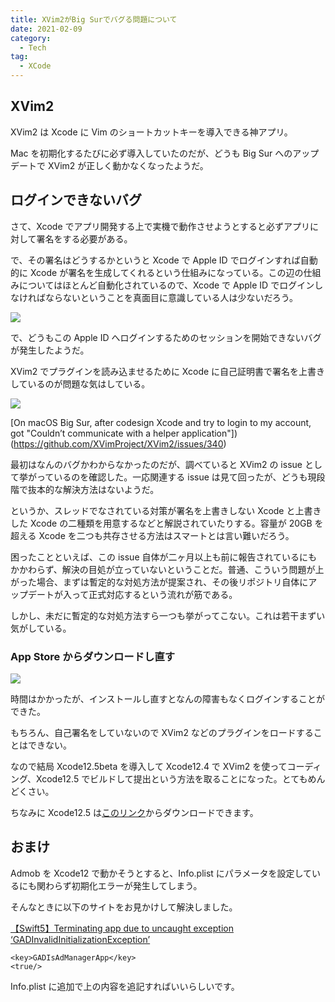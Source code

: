 ```yaml
---
title: XVim2がBig Surでバグる問題について
date: 2021-02-09
category:
  - Tech
tag:
  - XCode
---
```


## XVim2

XVim2 は Xcode に Vim のショートカットキーを導入できる神アプリ。

Mac を初期化するたびに必ず導入していたのだが、どうも Big Sur へのアップデートで XVim2 が正しく動かなくなったようだ。

## ログインできないバグ

さて、Xcode でアプリ開発する上で実機で動作させようとすると必ずアプリに対して署名をする必要がある。

で、その署名はどうするかというと Xcode で Apple ID でログインすれば自動的に Xcode が署名を生成してくれるという仕組みになっている。この辺の仕組みについてはほとんど自動化されているので、Xcode で Apple ID でログインしなければならないということを真面目に意識している人は少ないだろう。

![](https://pbs.twimg.com/media/EtiKSlvVIAY3Pge?format=png)

で、どうもこの Apple ID へログインするためのセッションを開始できないバグが発生したようだ。

XVim2 でプラグインを読み込ませるために Xcode に自己証明書で署名を上書きしているのが問題な気はしている。

![](https://pbs.twimg.com/media/EtiKWICVgAI2x7R?format=png)

[On macOS Big Sur, after codesign Xcode and try to login to my account, got "Couldn’t communicate with a helper application"])(https://github.com/XVimProject/XVim2/issues/340)

最初はなんのバグかわからなかったのだが、調べていると XVim2 の issue として挙がっているのを確認した。一応関連する issue は見て回ったが、どうも現段階で抜本的な解決方法はないようだ。

というか、スレッドでなされている対策が署名を上書きしない Xcode と上書きした Xcode の二種類を用意するなどと解説されていたりする。容量が 20GB を超える Xcode を二つも共存させる方法はスマートとは言い難いだろう。

困ったことといえば、この issue 自体が二ヶ月以上も前に報告されているにもかかわらず、解決の目処が立っていないということだ。普通、こういう問題が上がった場合、まずは暫定的な対処方法が提案され、その後リポジトリ自体にアップデートが入って正式対応するという流れが筋である。

しかし、未だに暫定的な対処方法すら一つも挙がってこない。これは若干まずい気がしている。

### App Store からダウンロードし直す

![](https://pbs.twimg.com/media/EtlTyotUcAMvWFP?format=png)

時間はかかったが、インストールし直すとなんの障害もなくログインすることができた。

もちろん、自己署名をしていないので XVim2 などのプラグインをロードすることはできない。

なので結局 Xcode12.5beta を導入して Xcode12.4 で XVim2 を使ってコーディング、Xcode12.5 でビルドして提出という方法を取ることになった。とてもめんどくさい。

ちなみに Xcode12.5 は[このリンク](https://developer.apple.com/download/)からダウンロードできます。

## おまけ

Admob を Xcode12 で動かそうとすると、Info.plist にパラメータを設定しているにも関わらず初期化エラーが発生してしまう。

そんなときに以下のサイトをお見かけして解決しました。

[【Swift5】Terminating app due to uncaught exception ‘GADInvalidInitializationException’](https://exgyaruo.com/swift/terminating-app-due-to-uncaught-exception-gadinvalidinitializationexception)

```
<key>GADIsAdManagerApp</key>
<true/>
```

Info.plist に追加で上の内容を追記すればいいらしいです。
